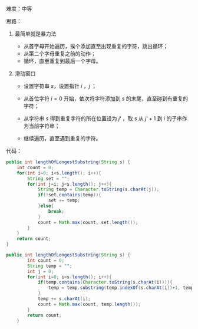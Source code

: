 难度：中等

思路：
1. 最简单就是暴力法

   - 从首字母开始遍历，挨个添加直至出现重复的字符，跳出循环；
   - 从第二个字母重复之前的动作；
   - 循环，直至重复到最后一个字母。

2. 滑动窗口

   - 设置字符串 *s*，设置指针 $i$ ，$j$ ；

   - 从首位字符 $i=0$ 开始，依次将字符添加到 *s* 的末尾，直至碰到有重复的字符；

   - 从字符串 *s* 得到重复字符的所在位置设为 $j‘$ ，取 *s* 从 $j‘+1$ 到 $i$ 的子串作为当前字符串；

   - 继续遍历，直至遇到重复的字符。

代码：
```java
public int lengthOfLongestSubstring(String s) {
    int count = 0;
    for(int i=0; i<s.length(); i++){
        String set = "";
        for(int j=i; j<s.length(); j++){
            String temp = Character.toString(s.charAt(j));
            if(!set.contains(temp)){
                set += temp;
            }else{
                break;
            }
            count = Math.max(count, set.length());
        }
    }
    return count;
}
```

```java
public int lengthOfLongestSubstring(String s) {
        int count = 0;
        String temp = "";
        int j = 0;
        for(int i=0; i<s.length(); i++){
            if(temp.contains(Character.toString(s.charAt(i)))){
                temp = temp.substring(temp.indexOf(s.charAt(i))+1, temp.length());
            }
            temp += s.charAt(i);
            count = Math.max(count, temp.length());
        }
        return count;
    }
```

